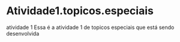 # Atividade1.topicos.especiais
atividade 1
Essa é a atividade 1 de topicos especiais que está sendo desenvolvida 
